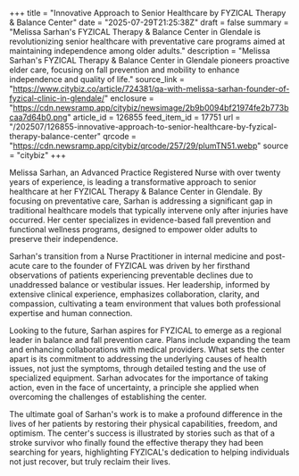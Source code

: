 +++
title = "Innovative Approach to Senior Healthcare by FYZICAL Therapy & Balance Center"
date = "2025-07-29T21:25:38Z"
draft = false
summary = "Melissa Sarhan's FYZICAL Therapy & Balance Center in Glendale is revolutionizing senior healthcare with preventative care programs aimed at maintaining independence among older adults."
description = "Melissa Sarhan's FYZICAL Therapy & Balance Center in Glendale pioneers proactive elder care, focusing on fall prevention and mobility to enhance independence and quality of life."
source_link = "https://www.citybiz.co/article/724381/qa-with-melissa-sarhan-founder-of-fyzical-clinic-in-glendale/"
enclosure = "https://cdn.newsramp.app/citybiz/newsimage/2b9b0094bf21974fe2b773bcaa7d64b0.png"
article_id = 126855
feed_item_id = 17751
url = "/202507/126855-innovative-approach-to-senior-healthcare-by-fyzical-therapy-balance-center"
qrcode = "https://cdn.newsramp.app/citybiz/qrcode/257/29/plumTN51.webp"
source = "citybiz"
+++

<p>Melissa Sarhan, an Advanced Practice Registered Nurse with over twenty years of experience, is leading a transformative approach to senior healthcare at her FYZICAL Therapy & Balance Center in Glendale. By focusing on preventative care, Sarhan is addressing a significant gap in traditional healthcare models that typically intervene only after injuries have occurred. Her center specializes in evidence-based fall prevention and functional wellness programs, designed to empower older adults to preserve their independence.</p><p>Sarhan's transition from a Nurse Practitioner in internal medicine and post-acute care to the founder of FYZICAL was driven by her firsthand observations of patients experiencing preventable declines due to unaddressed balance or vestibular issues. Her leadership, informed by extensive clinical experience, emphasizes collaboration, clarity, and compassion, cultivating a team environment that values both professional expertise and human connection.</p><p>Looking to the future, Sarhan aspires for FYZICAL to emerge as a regional leader in balance and fall prevention care. Plans include expanding the team and enhancing collaborations with medical providers. What sets the center apart is its commitment to addressing the underlying causes of health issues, not just the symptoms, through detailed testing and the use of specialized equipment. Sarhan advocates for the importance of taking action, even in the face of uncertainty, a principle she applied when overcoming the challenges of establishing the center.</p><p>The ultimate goal of Sarhan's work is to make a profound difference in the lives of her patients by restoring their physical capabilities, freedom, and optimism. The center's success is illustrated by stories such as that of a stroke survivor who finally found the effective therapy they had been searching for years, highlighting FYZICAL's dedication to helping individuals not just recover, but truly reclaim their lives.</p>